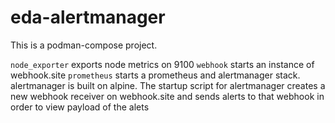 # eda-alertmanager

This is a podman-compose project. 

`node_exporter` exports node metrics on 9100
`webhook` starts an instance of webhook.site
`prometheus` starts a prometheus and alertmanager stack. alertmanager is built on alpine. The startup script for alertmanager creates a new webhook receiver on webhook.site and sends alerts to that webhook in order to view payload of the alets